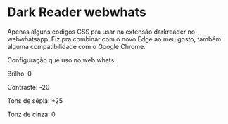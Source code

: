 # Dark Reader webwhats

Apenas alguns codigos CSS pra usar na extensão darkreader no webwhatsapp. Fiz pra combinar com o novo Edge ao meu gosto, também alguma compatibilidade com o Google Chrome.

Configuração que uso no web whats:

Brilho: 0

Contraste: -20

Tons de sépia: +25

Tonz de cinza: 0
